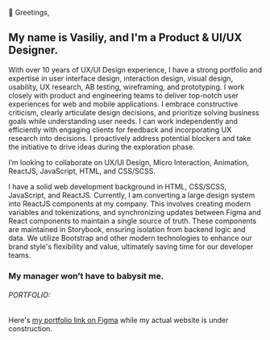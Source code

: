 👋 Greetings,
## My name is **Vasiliy**, and I'm a Product & UI/UX Designer.

With over 10 years of UX/UI Design experience, I have a strong portfolio and expertise in user interface design, interaction design, visual design, usability, UX research, AB testing, wireframing, and prototyping. I work closely with product and engineering teams to deliver top-notch user experiences for web and mobile applications. I embrace constructive criticism, clearly articulate design decisions, and prioritize solving business goals while understanding user needs. I can work independently and efficiently with engaging clients for feedback and incorporating UX research into decisions. I proactively address potential blockers and take the initiative to drive ideas during the exploration phase.

I’m looking to collaborate on UX/UI Design, Micro Interaction, Animation, ReactJS, JavaScript, HTML, and CSS/SCSS.

I have a solid web development background in HTML, CSS/SCSS, JavaScript, and ReactJS. Currently, I am converting a large design system into ReactJS components at my company. This involves creating modern variables and tokenizations, and synchronizing updates between Figma and React components to maintain a single source of truth. These components are maintained in Storybook, ensuring isolation from backend logic and data. We utilize Bootstrap and other modern technologies to enhance our brand style's flexibility and value, ultimately saving time for our developer teams.

### My manager won’t have to babysit me.

###### PORTFOLIO:
Here's [my portfolio link on Figma](https://www.figma.com/design/ZcexdYabwNjPf6o6hl6g3tSm/portfolio?t=sxuolFiwFFL5gPVA-0) while my actual website is under construction.
